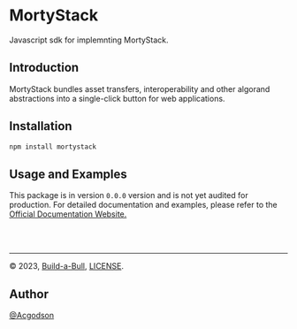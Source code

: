 # MortyStack

Javascript sdk for implemnting MortyStack.

## Introduction

MortyStack bundles asset transfers, interoperability and other algorand abstractions into a single-click button for web applications.

## Installation

```bash
npm install mortystack
```

## Usage and Examples

This package is in version `0.0.0` version and is not yet audited for production. For detailed documentation and examples, please refer to the [Official Documentation Website.](https://developer.mortstack.com/docs)

<br/>
<br/>
<hr/>

© 2023, [ Build-a-Bull](), [LICENSE]().

## Author

[@Acgodson]()
